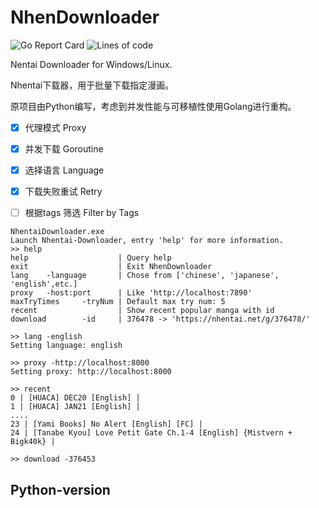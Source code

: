 # NhenDownloader

![Go Report Card](https://goreportcard.com/badge/github.com/tianyagk/NhenDownloader) ![Lines of code](https://img.shields.io/tokei/lines/github/tianyagk/NhenDownloader)    


Nentai Downloader for Windows/Linux.

Nhentai下载器，用于批量下载指定漫画。

原项目由Python编写，考虑到并发性能与可移植性使用Golang进行重构。


- [X] 代理模式  Proxy
- [X] 并发下载  Goroutine
- [X] 选择语言  Language
- [X] 下载失败重试  Retry
- [ ] 根据tags 筛选  Filter by Tags



```shell
NhentaiDownloader.exe
Launch Nhentai-Downloader, entry 'help' for more information.
>> help
help                    | Query help
exit                    | Exit NhenDownloader
lang    -language       | Chose from ['chinese', 'japanese', 'english',etc.]
proxy   -host:port      | Like 'http://localhost:7890'
maxTryTimes     -tryNum | Default max try num: 5
recent                  | Show recent popular manga with id
download        -id     | 376478 -> 'https://nhentai.net/g/376478/'

>> lang -english
Setting language: english

>> proxy -http://localhost:8000
Setting proxy: http://localhost:8000

>> recent
0 | [HUACA] DEC20 [English] |
1 | [HUACA] JAN21 [English] |
....
23 | [Yami Books] No Alert [English] [FC] |
24 | [Tanabe Kyou] Love Petit Gate Ch.1-4 [English] {Mistvern + Bigk40k} |

>> download -376453

```





## Python-version

